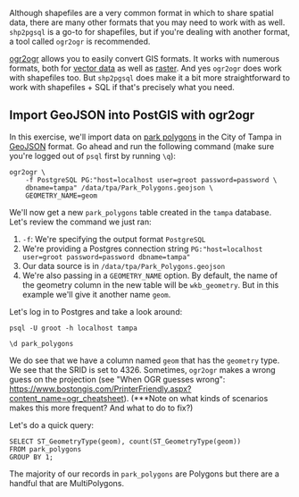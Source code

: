 Although shapefiles are a very common format in which to share spatial 
data, there are many other formats that you may need to work with as well. 
`shp2pgsql` is a go-to for shapefiles, but if you're dealing with another 
format, a tool called `ogr2ogr` is recommended. 

[ogr2ogr](https://gdal.org/programs/ogr2ogr.html) allows you to easily convert 
GIS formats. It works with numerous formats,
 both for [vector data](https://gdal.org/drivers/vector/index.html) as well as 
 [raster](https://gdal.org/drivers/raster/index.html).
 And yes `ogr2ogr` does work with shapefiles too. But `shp2pgsql` does make it
 a bit more straightforward to work with shapefiles + SQL if that's precisely 
 what you need.

## Import GeoJSON into PostGIS with ogr2ogr

In this exercise, we'll import data on [park polygons](https://city-tampa.opendata.arcgis.com/datasets/park-polygons?geometry=-83.779%2C27.778%2C-81.166%2C28.203) in the City of Tampa in 
[GeoJSON](https://en.wikipedia.org/wiki/GeoJSON) format. Go ahead and run the 
following command (make sure you're logged out of `psql` first by running `\q`):

```
ogr2ogr \
    -f PostgreSQL PG:"host=localhost user=groot password=password \
    dbname=tampa" /data/tpa/Park_Polygons.geojson \
    GEOMETRY_NAME=geom
```

We'll now get a new `park_polygons` table created in the `tampa` database. Let's
 review the command we just ran:
1. `-f`: We're specifying the output format `PostgreSQL`
2. We're providing a Postgres connection string `PG:"host=localhost user=groot password=password dbname=tampa"`
3. Our data source is in `/data/tpa/Park_Polygons.geojson`
4. We're also passing in a `GEOMETRY_NAME` option. By default, the name of the 
geometry column in the new table will be `wkb_geometry`. But in this example 
we'll give it another name `geom`.

Let's log in to Postgres and take a look around:

```
psql -U groot -h localhost tampa

\d park_polygons
```

We do see that we have a column named `geom` that has the `geometry` type. 
We see that the SRID is set to 4326. Sometimes, `ogr2ogr` makes a wrong guess 
on the projection (see "When OGR guesses wrong": https://www.bostongis.com/PrinterFriendly.aspx?content_name=ogr_cheatsheet).
 (***Note on what kinds of scenarios makes this more frequent? And what to do to fix?)

Let's do a quick query:

```
SELECT ST_GeometryType(geom), count(ST_GeometryType(geom)) 
FROM park_polygons 
GROUP BY 1;
```
The majority of our records in `park_polygons` are Polygons but there are a 
handful that are MultiPolygons.
